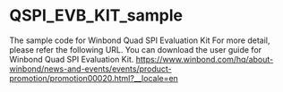 # QSPI_EVB_KIT_sample
The sample code for Winbond Quad SPI Evaluation Kit
For more detail, please refer the following URL. You can download the user guide for Winbond Quad SPI Evaluation Kit.
https://www.winbond.com/hq/about-winbond/news-and-events/events/product-promotion/promotion00020.html?__locale=en
